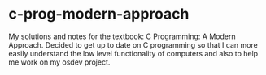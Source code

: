# c-prog-modern-approach
My solutions and notes for the textbook: C Programming: A Modern Approach. Decided to get up to date on C programming so that I can more easily understand
the low level functionality of computers and also to help me work on my osdev project.

